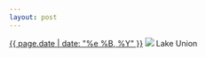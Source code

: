 ```yaml
---
layout: post
---
```


<p>
  <time><a href="/302">{{ page.date | date: "%e %B, %Y" }}</a></time>
  <a href="/302"><img src="{{ site.assets_url }}/302.jpg"/></a>
  <span>Lake Union</span>
</p>
